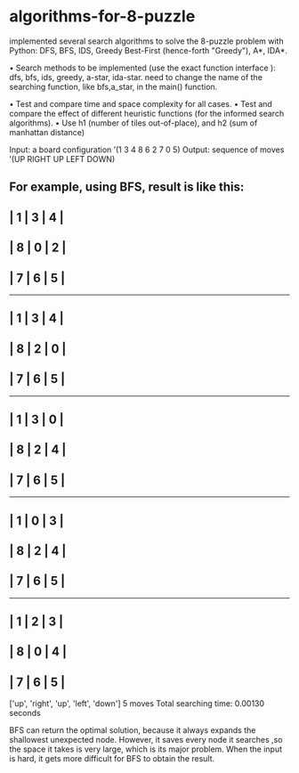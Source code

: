 # algorithms-for-8-puzzle
implemented several search algorithms to solve the 8-puzzle problem with Python:
DFS, BFS, IDS, Greedy Best-First (hence-forth "Greedy"), A*, IDA*.

• Search methods to be implemented (use the exact function interface ): dfs, bfs, ids, greedy, a-star, ida-star.
need to change the name of the searching function, like bfs,a_star, in the main() function.

• Test and compare time and space complexity for all cases.
• Test and compare the effect of different heuristic functions (for the informed search algorithms).
   • Use h1 (number of tiles out-of-place), and h2 (sum of manhattan distance)  

Input: a board configuration
      ’(1 3 4 8 6 2 7 0 5)
Output: sequence of moves
      ’(UP RIGHT UP LEFT DOWN)
 
For example, using BFS, result is like this:
 -------------
| 1 | 3 | 4 |
-------------
| 8 | 0 | 2 |
-------------
| 7 | 6 | 5 |
-------------
-------------
| 1 | 3 | 4 |
-------------
| 8 | 2 | 0 |
-------------
| 7 | 6 | 5 |
-------------
-------------
| 1 | 3 | 0 |
-------------
| 8 | 2 | 4 |
-------------
| 7 | 6 | 5 |
-------------
-------------
| 1 | 0 | 3 |
-------------
| 8 | 2 | 4 |
-------------
| 7 | 6 | 5 |
-------------
-------------
| 1 | 2 | 3 |
-------------
| 8 | 0 | 4 |
-------------
| 7 | 6 | 5 |
-------------
['up', 'right', 'up', 'left', 'down']
5  moves
Total searching time: 0.00130 seconds

BFS can return the optimal solution, because it always
expands the shallowest unexpected node. However, it saves every node it searches ,so the space it
takes is very large, which is its major problem. When the input is hard, it gets more difficult for BFS
to obtain the result.
